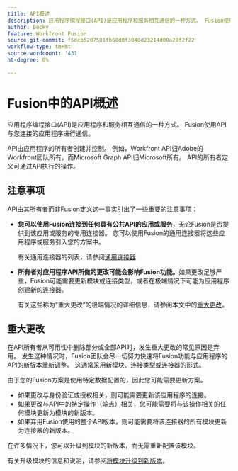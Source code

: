 ```yaml
---
title: API概述
description: 应用程序编程接口(API)是应用程序和服务相互通信的一种方式。 Fusion使用API与您连接的应用程序进行通信。 每个应用程序都有一个单独的API。
author: Becky
feature: Workfront Fusion
source-git-commit: f5dcb5207581fb68d0f3048d23214d08a28f2f22
workflow-type: tm+mt
source-wordcount: '431'
ht-degree: 0%

---
```


# Fusion中的API概述

<!--Add me to TOCs-->

应用程序编程接口(API)是应用程序和服务相互通信的一种方式。 Fusion使用API与您连接的应用程序进行通信。

API由应用程序的所有者创建并控制。 例如，Workfront API归Adobe的Workfront团队所有，而Microsoft Graph API归Microsoft所有。 API的所有者定义可通过API执行的操作。

## 注意事项

API由其所有者而非Fusion定义这一事实引出了一些重要的注意事项：

* **您可以使用Fusion连接到任何具有公共API的应用或服务**，无论Fusion是否提供到该应用或服务的专用连接器。 您可以使用Fusion的通用连接器将这些应用程序或服务引入您的方案中。

  有关通用连接器的列表，请参阅[通用连接器](/help/workfront-fusion/references/apps-and-modules/apps-and-modules-toc.md#universal-connectors)

* **所有者对应用程序API所做的更改可能会影响Fusion功能。**&#x200B;如果更改足够严重，Fusion可能需要更新模块或连接类型，或者在极端情况下可能为应用程序创建新的连接器。

  有关这些称为“重大更改”的极端情况的详细信息，请参阅本文中的[重大更改](#breaking-changes)。


## 重大更改

在API所有者从可用性中删除部分或全部API时，发生重大更改的常见原因是弃用。 发生这种情况时，Fusion团队会尽一切努力快速将Fusion功能与应用程序的API的新版本重新调整。 这通常采用新模块、连接类型或连接器的形式。

由于您的Fusion方案是使用特定数据配置的，因此您可能需要更新方案。

* 如果更改与身份验证或授权相关，则可能需要更新该应用程序的连接。
* 如果更改与API中的特定操作（端点）相关，您可能需要将与该操作相关的任何模块更新为模块的新版本。
* 如果弃用Fusion使用的整个API版本，则可能需要将该连接器的所有模块更新为连接器的新版本。

在许多情况下，您可以升级到模块的新版本，而无需重新配置该模块。

有关升级模块的信息和说明，请参阅[将模块升级到新版本](/help/workfront-fusion/manage-scenarios/update-module-to-new-version.md)。
